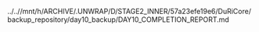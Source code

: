 ../..//mnt/h/ARCHIVE/.UNWRAP/D/STAGE2_INNER/57a23efe19e6/DuRiCore/backup_repository/day10_backup/DAY10_COMPLETION_REPORT.md
